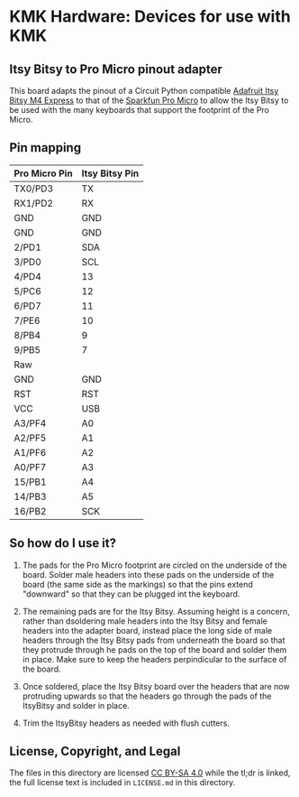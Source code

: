 # KMK Hardware: Devices for use with KMK

## Itsy Bitsy to Pro Micro pinout adapter

This board adapts the pinout of a Circuit Python compatible [Adafruit Itsy Bitsy M4 Express](https://www.adafruit.com/product/3800) to that of the [Sparkfun Pro Micro](https://www.sparkfun.com/products/12640) to allow the Itsy Bitsy to be used with the many keyboards that support the footprint of the Pro Micro. 

## Pin mapping
Pro Micro Pin | Itsy Bitsy Pin
------------ | -------------
TX0/PD3 | TX
RX1/PD2 | RX
GND | GND
GND | GND
2/PD1 | SDA
3/PD0 | SCL
4/PD4 | 13
5/PC6 | 12
6/PD7 | 11
7/PE6 | 10
8/PB4 | 9
9/PB5 | 7
Raw | 
GND | GND
RST | RST
VCC | USB
A3/PF4 | A0
A2/PF5 | A1
A1/PF6 | A2
A0/PF7 | A3
15/PB1 | A4
14/PB3 | A5
16/PB2 | SCK


## So how do I use it?
1. The pads for the Pro Micro footprint are circled on the underside of the board. Solder male headers into these pads on the underside of the board (the same side as the markings) so that the pins extend "downward" so that they can be plugged int the keyboard.

2. The remaining pads are for the Itsy Bitsy. Assuming height is a concern, rather than dsoldering male headers into the Itsy Bitsy and female headers into the adapter board, instead place the long side of male headers through the Itsy Bitsy pads from underneath the board so that they protrude through he pads on the top of the board and solder them in place. Make sure to keep the headers perpindicular to the surface of the board.

3. Once soldered, place the Itsy Bitsy board over the headers that are now protruding upwards so that the headers go through the pads of the ItsyBitsy and solder in place.

4. Trim the ItsyBitsy headers as needed with flush cutters.

## License, Copyright, and Legal

The files in this directory are licensed 
[CC BY-SA 4.0](https://tldrlegal.com/license/creative-commons-attribution-sharealike-4.0-international-(cc-by-sa-4.0))
while the tl;dr is linked, the full license text is included in `LICENSE.md` in this directory.
